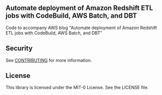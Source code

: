 

## Automate deployment of Amazon Redshift ETL jobs with CodeBuild, AWS Batch, and DBT

Code to accompany AWS blog "Automate deployment of Amazon Redshift ETL jobs with CodeBuild, AWS Batch, and DBT"

## Security

See [CONTRIBUTING](CONTRIBUTING.md#security-issue-notifications) for more information.

## License

This library is licensed under the MIT-0 License. See the LICENSE file.

